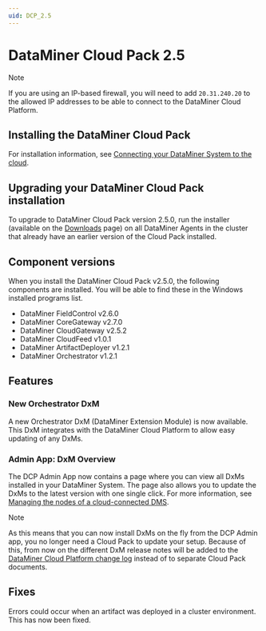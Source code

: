 ```yaml
---
uid: DCP_2.5
---
```


# DataMiner Cloud Pack 2.5

> [!NOTE]
> If you are using an IP-based firewall, you will need to add `20.31.240.20` to the allowed IP addresses to be able to connect to the DataMiner Cloud Platform.

## Installing the DataMiner Cloud Pack

For installation information, see [Connecting your DataMiner System to the cloud](xref:Connecting_your_DataMiner_System_to_the_cloud).

## Upgrading your DataMiner Cloud Pack installation

To upgrade to DataMiner Cloud Pack version 2.5.0, run the installer (available on the [Downloads](https://community.dataminer.services/downloads/) page) on all DataMiner Agents in the cluster that already have an earlier version of the Cloud Pack installed.

## Component versions

When you install the DataMiner Cloud Pack v2.5.0, the following components are installed. You will be able to find these in the Windows installed programs list.

- DataMiner FieldControl v2.6.0
- DataMiner CoreGateway v2.7.0
- DataMiner CloudGateway v2.5.2
- DataMiner CloudFeed v1.0.1
- DataMiner ArtifactDeployer v1.2.1
- DataMiner Orchestrator v1.2.1

## Features

### New Orchestrator DxM

A new Orchestrator DxM (DataMiner Extension Module) is now available. This DxM integrates with the DataMiner Cloud Platform to allow easy updating of any DxMs.

### Admin App: DxM Overview

The DCP Admin App now contains a page where you can view all DxMs installed in your DataMiner System. The page also allows you to update the DxMs to the latest version with one single click. For more information, see [Managing the nodes of a cloud-connected DMS](xref:Managing_cloud-connected_nodes).

> [!NOTE]
> As this means that you can now install DxMs on the fly from the DCP Admin app, you no longer need a Cloud Pack to update your setup. Because of this, from now on the different DxM release notes will be added to the [DataMiner Cloud Platform change log](xref:DCP_change_log) instead of to separate Cloud Pack documents.

## Fixes

Errors could occur when an artifact was deployed in a cluster environment. This has now been fixed.

